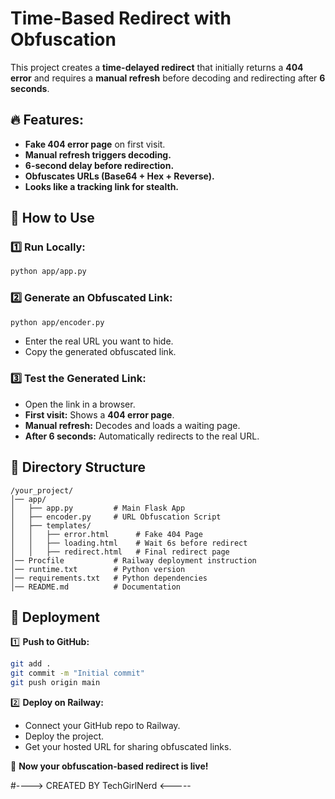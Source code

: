# Time-Based Redirect with Obfuscation

This project creates a **time-delayed redirect** that initially returns a **404 error** and requires a **manual refresh** before decoding and redirecting after **6 seconds**.

## 🔥 Features:
- **Fake 404 error page** on first visit.
- **Manual refresh triggers decoding.**
- **6-second delay before redirection.**
- **Obfuscates URLs (Base64 + Hex + Reverse).**
- **Looks like a tracking link for stealth.**

## 🚀 How to Use
### 1️⃣ Run Locally:
```bash
python app/app.py
```
### 2️⃣ Generate an Obfuscated Link:
```bash
python app/encoder.py
```
- Enter the real URL you want to hide.
- Copy the generated obfuscated link.

### 3️⃣ Test the Generated Link:
- Open the link in a browser.
- **First visit:** Shows a **404 error page**.
- **Manual refresh:** Decodes and loads a waiting page.
- **After 6 seconds:** Automatically redirects to the real URL.

## 📌 Directory Structure
```
/your_project/
│── app/
│   ├── app.py         # Main Flask App
│   ├── encoder.py     # URL Obfuscation Script
│   ├── templates/
│   │   ├── error.html      # Fake 404 Page
│   │   ├── loading.html    # Wait 6s before redirect
│   │   ├── redirect.html   # Final redirect page
│── Procfile           # Railway deployment instruction
│── runtime.txt        # Python version
│── requirements.txt   # Python dependencies
│── README.md          # Documentation
```

## 🚀 Deployment
1️⃣ **Push to GitHub:**
```bash
git add .
git commit -m "Initial commit"
git push origin main
```

2️⃣ **Deploy on Railway:**
- Connect your GitHub repo to Railway.
- Deploy the project.
- Get your hosted URL for sharing obfuscated links.

🚀 **Now your obfuscation-based redirect is live!**

#----> CREATED BY TechGirlNerd <-----